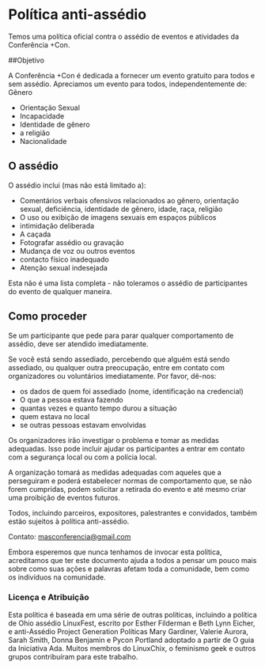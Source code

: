 # Política anti-assédio

Temos uma política oficial contra o assédio de eventos e atividades da Conferência +Con.

##Objetivo

A Conferência +Con é dedicada a fornecer um evento gratuito para todos e sem assédio.
Apreciamos um evento para todos, independentemente de:
Gênero
- Orientação Sexual
- Incapacidade
- Identidade de gênero
- a religião
- Nacionalidade

## O assédio

O assédio inclui (mas não está limitado a):
- Comentários verbais ofensivos relacionados ao gênero, orientação sexual, deficiência, identidade de gênero, idade, raça, religião
- O uso ou exibição de imagens sexuais em espaços públicos
- intimidação deliberada
- A caçada
- Fotografar assédio ou gravação
- Mudança de voz ou outros eventos
- contacto físico inadequado
- Atenção sexual indesejada

Esta não é uma lista completa - não toleramos o assédio de participantes do evento de qualquer maneira.

## Como proceder

Se um participante que pede para parar qualquer comportamento de assédio, deve ser atendido imediatamente.

Se você está sendo assediado, percebendo que alguém está sendo assediado, ou qualquer outra preocupação, entre em contato com organizadores ou voluntários imediatamente.
Por favor, dê-nos:
- os dados de quem foi assediado (nome, identificação na credencial)
- O que a pessoa estava fazendo
- quantas vezes e quanto tempo durou a situação
- quem estava no local
- se outras pessoas estavam envolvidas

Os organizadores irão investigar o problema e tomar as medidas adequadas. Isso pode incluir ajudar os participantes a entrar em contato com a segurança local ou com a polícia local.

A organização tomará as medidas adequadas com aqueles que a perseguiram e poderá estabelecer normas de comportamento que, se não forem cumpridas, podem solicitar a retirada do evento e até mesmo criar uma proibição de eventos futuros.

Todos, incluindo parceiros, expositores, palestrantes e convidados, também estão sujeitos à política anti-assédio.


Contato: masconferencia@gmail.com

Embora esperemos que nunca tenhamos de invocar esta política, acreditamos que ter este documento ajuda a todos a pensar um pouco mais sobre como suas ações e palavras afetam toda a comunidade, bem como os indivíduos na comunidade.

### Licença e Atribuição

Esta política é baseada em uma série de outras políticas, incluindo a política de Ohio assédio LinuxFest, escrito por Esther Filderman e Beth Lynn Eicher, e anti-Assédio Project Generation Políticas Mary Gardiner, Valerie Aurora, Sarah Smith, Donna Benjamin e Pycon Portland adoptado a partir de O guia da Iniciativa Ada. Muitos membros do LinuxChix, o feminismo geek e outros grupos contribuíram para este trabalho.